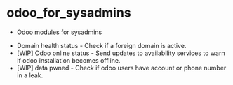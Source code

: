 # odoo_for_sysadmins
* Odoo modules for sysadmins
- Domain health status - Check if a foreign domain is active.
- [WIP] Odoo online status - Send updates to availability services to warn if odoo installation becomes offline.
- [WIP] data pwned - Check if odoo users have account or phone number in a leak.